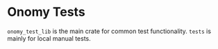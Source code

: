 # Onomy Tests

`onomy_test_lib` is the main crate for common test functionality. `tests` is mainly for local manual tests.

